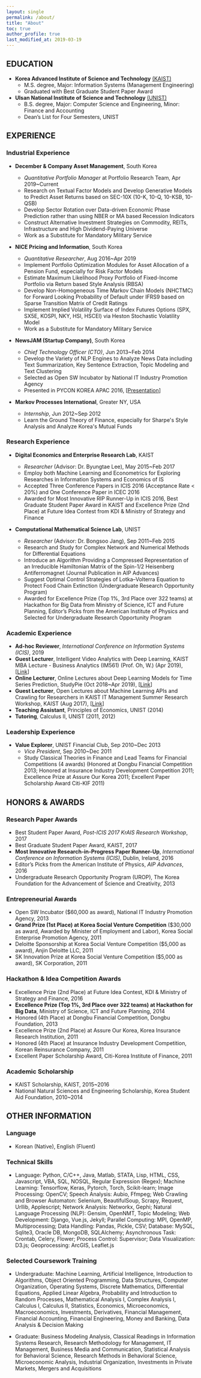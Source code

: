```yaml
---
layout: single
permalink: /about/
title: "About"
toc: true
author_profile: true
last_modified_at: 2019-03-19
---
```

## EDUCATION
- **Korea Advanced Institute of Science and Technology** [(KAIST)](http://bit.ly/2mqiWtg)
    - M.S. degree, Major: Information Systems (Management Engineering)
    - Graduated with Best Graduate Student Paper Award
- **Ulsan National Institute of Science and Technology** [(UNIST)](http://bit.ly/2L8GpxU)
    - B.S. degree, Major: Computer Science and Engineering, Minor: Finance and Accounting
    - Dean’s List for Four Semesters, UNIST

## EXPERIENCE
### Industrial Experience
- **December & Company Asset Management**, South Korea
    - *Quantitative Portfolio Manager* at Portfolio Research Team, Apr 2019~Current
    - Research on Textual Factor Models and Develop Generative Models to Predict Asset Returns based on SEC-10X (10-K, 10-Q, 10-KSB, 10-QSB)
    - Develop Sector Rotation over Data-driven Economic Phase Prediction rather than using NBER or MA based Recession Indicators
    - Construct Alternative Investment Strategies on Commodity, REITs, Infrastructure and High Dividend-Paying Universe
    - Work as a Substitute for Mandatory Military Service
    
- **NICE Pricing and Information**, South Korea
    - *Quantitative Researcher*, Aug 2016~Apr 2019
    - Implement Portfolio Optimization Modules for Asset Allocation of a Pension Fund, especially for Risk Factor Models
    - Estimate Maximum Likelihood Proxy Portfolio of Fixed-Income Portfolio via Return based Style Analysis (RBSA)
    - Develop Non-Homogeneous Time Markov Chain Models (NHCTMC) for Forward Looking Probability of Default under IFRS9 based on Sparse Transition Matrix of Credit Ratings
    - Implement Implied Volatility Surface of Index Futures Options (SPX, SX5E, KOSPI, NKY, HSI, HSCEI) via Heston Stochastic Volatility Model
    - Work as a Substitute for Mandatory Military Service

- **NewsJAM (Startup Company)**, South Korea
    - *Chief Technology Officer (CTO)*, Jun 2013~Feb 2014
    - Develop the Variety of NLP Engines to Analyze News Data including Text Summarization, Key Sentence Extraction, Topic Modeling and Text Clustering
    - Selected as Open SW Incubator by National IT Industry Promotion Agency
    - Presented in PYCON KOREA APAC 2016, [[Presentation](http://bit.ly/2mroROR)]

- **Markov Processes International**, Greater NY, USA
    - *Internship*, Jun 2012~Sep 2012
    - Learn the Ground Theory of Finance, especially for Sharpe's Style Analysis and Analyze Korea's Mutual Funds

### Research Experience
- **Digital Economics and Enterprise Research Lab**, KAIST
    - *Researcher* (Advisor: Dr. Byungtae Lee), May 2015~Feb 2017
    - Employ both Machine Learning and Econometrics for Exploring Researches in Information Systems and Economics of IS
    - Accepted Three Conference Papers in ICIS 2016 (Acceptance Rate < 20%) and One Conference Paper in ICEC 2016
    - Awarded for Most Innovative RIP Runner-Up in ICIS 2016, Best Graduate Student Paper Award in KAIST and Excellence Prize (2nd Place) at Future Idea Contest from KDI & Ministry of Strategy and Finance

- **Computational Mathematical Science Lab**, UNIST
    - *Researcher* (Advisor: Dr. Bongsoo Jang), Sep 2011~Feb 2015
    - Research and Study for Complex Network and Numerical Methods for Differential Equations
    - Introduce an Algorithm Providing a Compressed Representation of an Irreducible Hamiltonian Matrix of the Spin-1/2 Heisenberg Antiferromagnet (Journal Publication in AIP Advances)
    - Suggest Optimal Control Strategies of Lotka–Volterra Equation to Protect Food Chain Extinction (Undergraduate Research Opportunity Program)
    - Awarded for Excellence Prize (Top 1%, 3rd Place over 322 teams) at Hackathon for Big Data from Ministry of Science, ICT and Future Planning, Editor’s Picks from the American Institute of Physics and Selected for Undergraduate Research Opportunity Program

### Academic Experience
- **Ad-hoc Reviewer**, *International Conference on Information Systems (ICIS)*, 2019
- **Guest Lecturer**, Intelligent Video Analytics with Deep Learning, KAIST MBA Lecture - Business Analytics (IM561) (Prof. Oh, W.) (Apr 2019), [[Link](https://github.com/jonghkim/kaist-video-analytics)]
- **Online Lecturer**, Online Lectures about Deep Learning Models for Time Series Prediction, StudyPie (Oct 2018~Apr 2019), [[Link](https://studypie.co/)]
- **Guest Lecturer**, Open Lectures about Machine Learning APIs and Crawling for Researchers in KAIST IT Management Summer Research Workshop, KAIST (Aug 2017), [[Link](https://sites.google.com/view/kaist-mis-session2017)]
- **Teaching Assistant**, Principles of Economics, UNIST (2014)
- **Tutoring**, Calculus II, UNIST (2011, 2012)

### Leadership Experience
- **Value Explorer**, UNIST Financial Club, Sep 2010~Dec 2013
    - *Vice President*, Sep 2010~Dec 2011
    - Study Classical Theories in Finance and Lead Teams for Financial Competitions (4 awards) (Honored at Dongbu Financial Competition 2013; Honored at Insurance Industry Development Competition 2011; Excellence Prize at Assure Our Korea 2011; Excellent Paper Scholarship Award Citi-KIF 2011)

## HONORS & AWARDS
### Research Paper Awards
- Best Student Paper Award, *Post-ICIS 2017 KrAIS Research Workshop*, 2017
- Best Graduate Student Paper Award, KAIST, 2017
- **Most Innovative Research-in-Progress Paper Runner-Up**, *International Conference on Information Systems (ICIS)*, Dublin, Ireland, 2016
- Editor’s Picks from the American Institute of Physics, *AIP Advances*, 2016
- Undergraduate Research Opportunity Program (UROP), The Korea Foundation for the Advancement of Science and Creativity, 2013

### Entrepreneurial Awards
- Open SW Incubator ($60,000 as award), National IT Industry Promotion Agency, 2013
- **Grand Prize (1st Place) at Korea Social Venture Competition** ($30,000 as award, Awarded by Minister of Employment and Labor), Korea Social Enterprise Promotion Agency, 2011
- Deloitte Sponsorship at Korea Social Venture Competition ($5,000 as award), Anjin Deloitte LLC, 2011
- SK Innovation Prize at Korea Social Venture Competition ($5,000 as award), SK Corporation, 2011

### Hackathon & Idea Competition Awards
- Excellence Prize (2nd Place) at Future Idea Contest, KDI & Ministry of Strategy and Finance, 2016
- **Excellence Prize (Top 1%, 3rd Place over 322 teams) at Hackathon for Big Data**, Ministry of Science, ICT and Future Planning, 2014
- Honored (4th Place) at Dongbu Financial Competition, Dongbu Foundation, 2013
- Excellence Prize (2nd Place) at Assure Our Korea, Korea Insurance Research Institution, 2011
- Honored (4th Place) at Insurance Industry Development Competition, Korean Reinsurance Company, 2011
- Excellent Paper Scholarship Award, Citi-Korea Institute of Finance, 2011

### Academic Scholarship
- KAIST Scholarship, KAIST, 2015~2016
- National Natural Sciences and Engineering Scholarship, Korea Student Aid Foundation, 2010~2014

## OTHER INFORMATION
### Language
- Korean (Native), English (Fluent)

### Technical Skills
- Language: Python, C/C++, Java, Matlab, STATA, Lisp, HTML, CSS, Javascript, VBA, SQL, NOSQL, Regular Expression (Regex); Machine Learning: Tensorflow, Keras, Pytorch, Torch, Scikit-learn; Image Processing: OpenCV; Speech Analysis: Aubio, Ffmpeg; Web Crawling and Browser Automaton: Selenium, BeautifulSoup, Scrapy, Request, Urllib, Applescript; Network Analysis: Networkx, Gephi; Natural Language Processing (NLP): Gensim, OpenNMT, Topic Modeling; Web Development: Django, Vue.js, Jekyll; Parallel Computing: MPI, OpenMP, Multiprocessing; Data Handling: Pandas, Pickle, CSV; Database: MySQL, Sqlite3, Oracle DB, MongoDB, SQLAlchemy; Asynchronous Task: Crontab, Celery, Flower; Process Control: Supervisor; Data Visualization: D3.js; Geoprocessing: ArcGIS, Leaflet.js

### Selected Coursework Training
- Undergraduate: Machine Learning, Artificial Intelligence, Introduction to Algorithms, Object Oriented Programming, Data Structures, Computer Organization, Operating Systems, Discrete Mathematics, Differential Equations, Applied Linear Algebra, Probability and Introduction to Random Processes, Mathematical Analysis I, Complex Analysis I, Calculus I, Calculus II, Statistics, Economics, Microeconomics, Macroeconomics, Investments, Derivatives, Financial Management, Financial Accounting, Financial Engineering, Money and Banking, Data Analysis & Decision Making

- Graduate: Business Modeling Analysis, Classical Readings in Information Systems Research, Research Methodology for Management, IT Management, Business Media and Communication, Statistical Analysis for Behavioral Science, Research Methods in Behavioral Science, Microeconomic Analysis, Industrial Organization, Investments in Private Markets, Mergers and Acquisitions